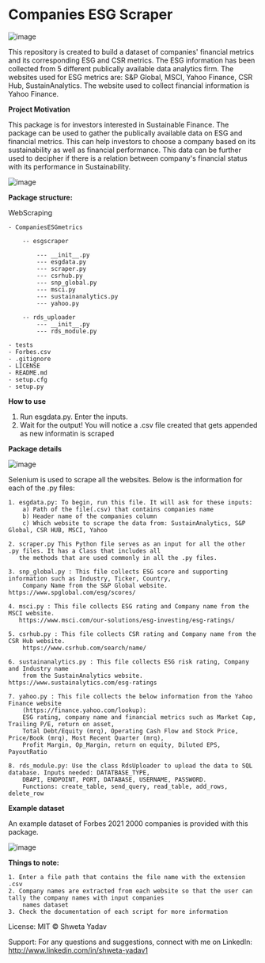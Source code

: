 # Companies ESG Scraper
![image](https://user-images.githubusercontent.com/86231288/131497638-3a32eceb-b610-455c-ac8e-6c11816fb856.png)



This repository is created to build a dataset of companies' financial metrics and its corresponding ESG and CSR metrics. The ESG information has been collected from 5 different publically available data analytics firm. The websites used for ESG metrics are: S&P Global, MSCI, Yahoo Finance, CSR Hub, SustainAnalytics. The website used to collect financial information is Yahoo Finance. 

**Project Motivation**

This package is for investors interested in Sustainable Finance. The package can be used to gather the publically available data on ESG and financial metrics. This can help investors to choose a company based on its sustainability as well as financial performance. This data can be further used to decipher if there is a relation between company's financial status with its performance in Sustainability. 

![image](https://user-images.githubusercontent.com/86231288/131498205-c524ef28-9964-44bd-aaca-e51898dc4b6c.png)

**Package structure:**

WebScraping 

    - CompaniesESGmetrics

        -- esgscraper

            --- __init__.py
            --- esgdata.py
            --- scraper.py 
            --- csrhub.py
            --- snp_global.py
            --- msci.py
            --- sustainanalytics.py
            --- yahoo.py

        -- rds_uploader
            --- __init__.py
            --- rds_module.py
            
    - tests
    - Forbes.csv
    - .gitignore
    - LICENSE
    - README.md
    - setup.cfg
    - setup.py

**How to use**

1. Run esgdata.py. Enter the inputs.
2. Wait for the output! You will notice a .csv file created that gets appended as new informatin is scraped 
 
**Package details**

![image](https://user-images.githubusercontent.com/86231288/131498967-04673d9d-98f6-4a7d-bae2-aa6edff33e47.png)


Selenium is used to scrape all the websites. Below is the information for each of the .py files:

    1. esgdata.py: To begin, run this file. It will ask for these inputs: 
        a) Path of the file(.csv) that contains companies name
        b) Header name of the companies column
        c) Which website to scrape the data from: SustainAnalytics, S&P Global, CSR HUB, MSCI, Yahoo

    2. scraper.py This Python file serves as an input for all the other .py files. It has a Class that includes all
       the methods that are used commonly in all the .py files.

    3. snp_global.py : This file collects ESG score and supporting information such as Industry, Ticker, Country,
        Company Name from the S&P Global website. https://www.spglobal.com/esg/scores/

    4. msci.py : This file collects ESG rating and Company name from the MSCI website. 
       https://www.msci.com/our-solutions/esg-investing/esg-ratings/

    5. csrhub.py : This file collects CSR rating and Company name from the CSR Hub website.
        https://www.csrhub.com/search/name/

    6. sustainanalytics.py : This file collects ESG risk rating, Company and Industry name
        from the SustainAnalytics website. https://www.sustainalytics.com/esg-ratings

    7. yahoo.py : This file collects the below information from the Yahoo Finance website
        (https://finance.yahoo.com/lookup):
        ESG rating, company name and financial metrics such as Market Cap, Trailing P/E, return on asset, 
        Total Debt/Equity (mrq), Operating Cash Flow and Stock Price, Price/Book (mrq), Most Recent Quarter (mrq),
        Profit Margin, Op_Margin, return on equity, Diluted EPS, PayoutRatio

    8. rds_module.py: Use the class RdsUploader to upload the data to SQL database. Inputs needed: DATATBASE_TYPE, 
        DBAPI, ENDPOINT, PORT, DATABASE, USERNAME, PASSWORD. 
        Functions: create_table, send_query, read_table, add_rows, delete_row 

**Example dataset**

An example dataset of Forbes 2021 2000 companies is provided with this package.

![image](https://user-images.githubusercontent.com/86231288/131498320-e82e70a3-07c6-4088-986a-0b9695e9b81a.png)

**Things to note:**

    1. Enter a file path that contains the file name with the extension .csv
    2. Company names are extracted from each website so that the user can tally the company names with input companies
        names dataset 
    3. Check the documentation of each script for more information

License:
MIT © Shweta Yadav

Support:
For any questions and suggestions, connect with me on LinkedIn:  http://www.linkedin.com/in/shweta-yadav1
